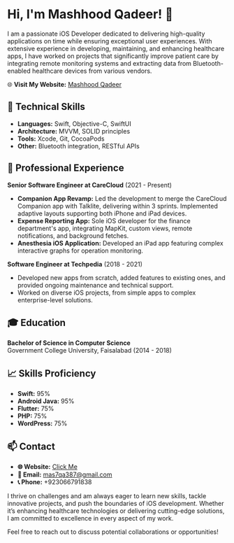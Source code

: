 # Hi, I'm Mashhood Qadeer! 👋

I am a passionate iOS Developer dedicated to delivering high-quality applications on time while ensuring exceptional user experiences. With extensive experience in developing, maintaining, and enhancing healthcare apps, I have worked on projects that significantly improve patient care by integrating remote monitoring systems and extracting data from Bluetooth-enabled healthcare devices from various vendors.

🌐 **Visit My Website:** [Mashhood Qadeer](https://mashhoodqadeer.github.io/site)  

## 🔧 Technical Skills

- **Languages:** Swift, Objective-C, SwiftUI
- **Architecture:** MVVM, SOLID principles
- **Tools:** Xcode, Git, CocoaPods
- **Other:** Bluetooth integration, RESTful APIs

## 🏢 Professional Experience

**Senior Software Engineer at CareCloud** (2021 - Present)

- **Companion App Revamp:** Led the development to merge the CareCloud Companion app with Talklite, delivering within 3 sprints. Implemented adaptive layouts supporting both iPhone and iPad devices.
- **Expense Reporting App:** Sole iOS developer for the finance department's app, integrating MapKit, custom views, remote notifications, and background fetches.
- **Anesthesia iOS Application:** Developed an iPad app featuring complex interactive graphs for operation monitoring.

**Software Engineer at Techpedia** (2018 - 2021)

- Developed new apps from scratch, added features to existing ones, and provided ongoing maintenance and technical support.
- Worked on diverse iOS projects, from simple apps to complex enterprise-level solutions.

## 🎓 Education

**Bachelor of Science in Computer Science**  
Government College University, Faisalabad (2014 - 2018)

## 📈 Skills Proficiency

- **Swift:** 95%
- **Android Java:** 95%
- **Flutter:** 75%
- **PHP:** 75%
- **WordPress:** 75%

## 📫 Contact

- **🌐 Website:** [Click Me](https://mashhoodqadeer.github.io/site)  
- **📧 Email:** mas7qa387@gmail.com  
- **📞 Phone:** +923066791838  

I thrive on challenges and am always eager to learn new skills, tackle innovative projects, and push the boundaries of iOS development. Whether it’s enhancing healthcare technologies or delivering cutting-edge solutions, I am committed to excellence in every aspect of my work.

Feel free to reach out to discuss potential collaborations or opportunities!
